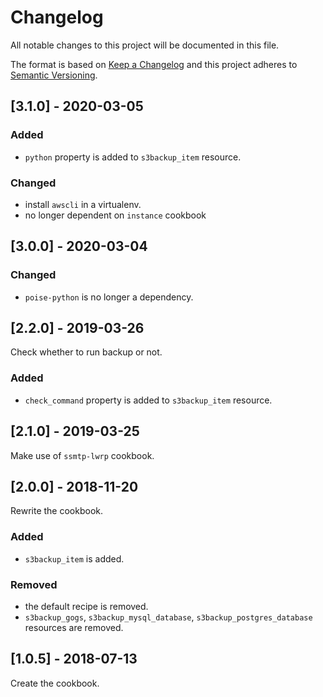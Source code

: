 # Changelog
All notable changes to this project will be documented in this file.

The format is based on [Keep a Changelog](http://keepachangelog.com/en/1.0.0/)
and this project adheres to [Semantic Versioning](http://semver.org/spec/v2.0.0.html).

## [3.1.0] - 2020-03-05

### Added
- `python` property is added to `s3backup_item` resource.

### Changed
- install `awscli` in a virtualenv.
- no longer dependent on `instance` cookbook

## [3.0.0] - 2020-03-04

### Changed
- `poise-python` is no longer a dependency.

## [2.2.0] - 2019-03-26

Check whether to run backup or not.

### Added
- `check_command` property is added to `s3backup_item` resource.

## [2.1.0] - 2019-03-25

Make use of `ssmtp-lwrp` cookbook.

## [2.0.0] - 2018-11-20

Rewrite the cookbook.

### Added
- `s3backup_item` is added.

### Removed
- the default recipe is removed.
- `s3backup_gogs`, `s3backup_mysql_database`, `s3backup_postgres_database` resources are removed.

## [1.0.5] - 2018-07-13

Create the cookbook.
